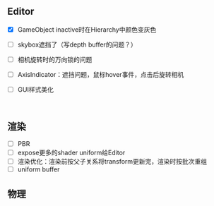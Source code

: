 ## Editor

- [x] GameObject inactive时在Hierarchy中颜色变灰色

- [ ] skybox遮挡了（写depth buffer的问题？）

- [ ] 相机旋转时的万向锁的问题

- [ ] AxisIndicator：遮挡问题，鼠标hover事件，点击后旋转相机

- [ ] GUI样式美化

      ​



## 渲染

- [ ] PBR
- [ ] expose更多的shader uniform给Editor
- [ ] 渲染优化：渲染前按父子关系将transform更新完，渲染时按批次重组
- [ ] uniform buffer

## 物理


